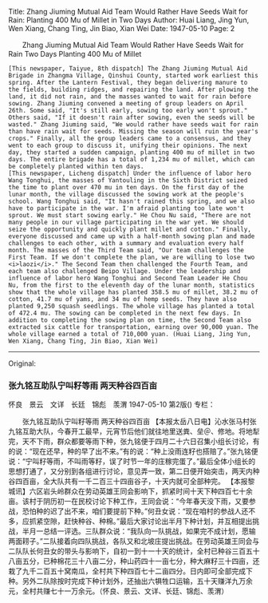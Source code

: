 Title: Zhang Jiuming Mutual Aid Team Would Rather Have Seeds Wait for Rain: Planting 400 Mu of Millet in Two Days
Author: Huai Liang, Jing Yun, Wen Xiang, Chang Ting, Jin Biao, Xian Wei
Date: 1947-05-10
Page: 2

　　Zhang Jiuming Mutual Aid Team Would Rather Have Seeds Wait for Rain
    Two Days Planting 400 Mu of Millet

    [This newspaper, Taiyue, 8th dispatch] The Zhang Jiuming Mutual Aid Brigade in Zhangma Village, Qinshui County, started work earliest this spring. After the Lantern Festival, they began delivering manure to the fields, building ridges, and repairing the land. After plowing the land, it did not rain, and the masses wanted to wait for rain before sowing. Zhang Jiuming convened a meeting of group leaders on April 26th. Some said, "It's still early, sowing too early won't sprout." Others said, "If it doesn't rain after sowing, even the seeds will be wasted." Zhang Jiuming said, "We would rather have seeds wait for rain than have rain wait for seeds. Missing the season will ruin the year's crops." Finally, all the group leaders came to a consensus, and they went to each group to discuss it, unifying their opinions. The next day, they started a sudden campaign, planting 400 mu of millet in two days. The entire brigade has a total of 1,234 mu of millet, which can be completely planted within ten days.
    [This newspaper, Licheng dispatch] Under the influence of labor hero Wang Tonghui, the masses of Yantouling in the Sixth District seized the time to plant over 470 mu in ten days. On the first day of the lunar month, the village discussed the sowing work at the people's school. Wang Tonghui said, "It hasn't rained this spring, and we also have to participate in the war. I'm afraid planting too late won't sprout. We must start sowing early." He Chou Nu said, "There are not many people in our village participating in the war yet. We should seize the opportunity and quickly plant millet and cotton." Finally, everyone discussed and came up with a half-month sowing plan and made challenges to each other, with a summary and evaluation every half month. The masses of the Third Team said, "Our team challenges the First Team. If we don't complete the plan, we are willing to lose two <i>laozi</i>." The Second Team then challenged the Fourth Team, and each team also challenged Beipo Village. Under the leadership and influence of labor hero Wang Tonghui and Second Team Leader He Chou Nu, from the first to the eleventh day of the lunar month, statistics show that the whole village has planted 358.5 mu of millet, 38.2 mu of cotton, 41.7 mu of yams, and 34 mu of hemp seeds. They have also planted 9,250 squash seedlings. The whole village has planted a total of 472.4 mu. The sowing can be completed in the next few days. In addition to completing the sowing plan on time, the Second Team also extracted six cattle for transportation, earning over 90,000 yuan. The whole village earned a total of 710,000 yuan. (Huai Liang, Jing Yun, Wen Xiang, Chang Ting, Jin Biao, Xian Wei)



<hr /> 

Original: 


### 张九铭互助队宁叫籽等雨  两天种谷四百亩
怀良　景云　文详　长廷　锦彪　羡渭
1947-05-10
第2版()
专栏：

　　张九铭互助队宁叫籽等雨
    两天种谷四百亩
    【本报太岳八日电】沁水张马村张九铭互助大队，今春开工最早，元宵节后他们就往地里送粪、垒＠、修地。将地犁完，天不下雨，群众都要等雨下种，张九铭便于四月二十六日召集小组长讨论，有的说：“现在还早，种的早了出不来。”有的说：“种上没雨连籽也搭赔了。”张九铭便说：“宁叫籽等雨，不叫雨等籽，误了时节一年的庄稼完蛋了。”最后全体小组长的思想打通了，又分别到各组进行讨论，意见弄一致，第二日便开始突击，两天内种谷四百亩，全大队共有一千二百三十四亩谷子，十天内就可全部种完。
    【本报黎城讯】六区岩头岭群众在劳动英雄王同会影响下，抓紧时间十天下种四百七十余亩。该村于阴历初一在民校讨论下种工作，王同会说：“今年春天没下雨，又要参战，恐怕种的迟了出不来，咱们要提前下种。”何丑女说：“现在咱村的参战人还不多，应抓紧空隙，赶快种谷、种棉。”最后大家讨论出半月下种计划，并互相提出挑战，半月一总结一评选。三队群众说：“我队向一队挑战，如果完不成计划，愿输两面耢子。”二队接着向四队挑战，各队又和北坡庄提出挑战。在劳动英雄王同会与二队队长何丑女的带头与影响下，自初一到十一十天的统计，全村已种谷三百五十八亩五分，已种棉花三十八亩二分，种山药四十一亩七分，种大麻籽三十四亩，还栽了九千二百五十窝南瓜，全村共下种四百七十二亩四分。日内即可全部完成下种。另外二队除按时完成下种计划外，还抽出六犋牲口运输，五十天赚洋九万余元，全村共赚七十一万余元。（怀良、景云、文详、长廷、锦彪、羡渭）
